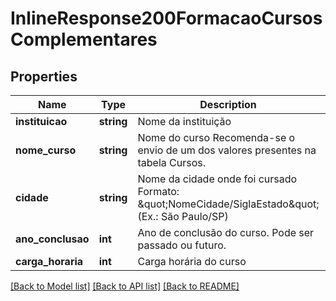 # InlineResponse200FormacaoCursosComplementares

## Properties
Name | Type | Description | Notes
------------ | ------------- | ------------- | -------------
**instituicao** | **string** | Nome da instituição | 
**nome_curso** | **string** | Nome do curso  Recomenda-se o envio de um dos valores presentes na tabela Cursos. | 
**cidade** | **string** | Nome da cidade onde foi cursado  Formato: \&quot;NomeCidade/SiglaEstado\&quot; (Ex.: São Paulo/SP) | [optional] 
**ano_conclusao** | **int** | Ano de conclusão do curso. Pode ser passado ou futuro. | [optional] 
**carga_horaria** | **int** | Carga horária do curso | [optional] 

[[Back to Model list]](../README.md#documentation-for-models) [[Back to API list]](../README.md#documentation-for-api-endpoints) [[Back to README]](../README.md)


